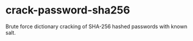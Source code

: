 # crack-password-sha256
Brute force dictionary cracking of  SHA-256 hashed passwords with known salt.
